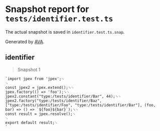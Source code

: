 # Snapshot report for `tests/identifier.test.ts`

The actual snapshot is saved in `identifier.test.ts.snap`.

Generated by [AVA](https://avajs.dev).

## identifier

> Snapshot 1

    `import jpex from 'jpex';␊
    ␊
    const jpex2 = jpex.extend();␍␊
    jpex.factory(() => 'foo');␍␊
    jpex2.constant("type:/tests/identifier/Bar", 44);␍␊
    jpex2.factory("type:/tests/identifier/Baz", ["type:/tests/identifier/Foo", "type:/tests/identifier/Bar"], (foo, bar) => () => `${foo}${bar}`);␍␊
    const result = jpex.resolve();␊
    ␊
    export default result;␊
    `
